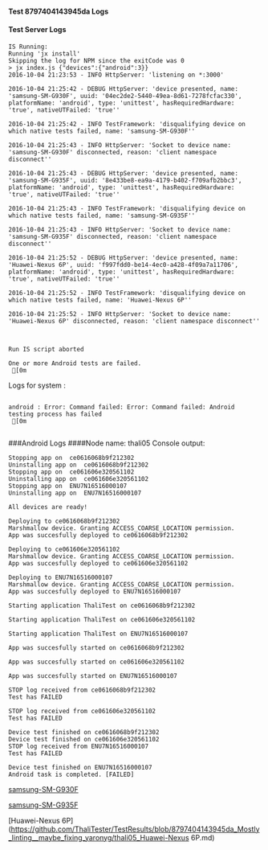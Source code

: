 #### Test 8797404143945da Logs

#### Test Server Logs
```
IS Running:
Running 'jx install'
Skipping the log for NPM since the exitCode was 0
> jx index.js {"devices":{"android":3}}
2016-10-04 21:23:53 - INFO HttpServer: 'listening on *:3000'

2016-10-04 21:25:42 - DEBUG HttpServer: 'device presented, name: 'samsung-SM-G930F', uuid: '04ec2de2-5440-49ea-8d61-7278fcfac330', platformName: 'android', type: 'unittest', hasRequiredHardware: 'true', nativeUTFailed: 'true''

2016-10-04 21:25:42 - INFO TestFramework: 'disqualifying device on which native tests failed, name: 'samsung-SM-G930F''

2016-10-04 21:25:43 - INFO HttpServer: 'Socket to device name: 'samsung-SM-G930F' disconnected, reason: 'client namespace disconnect''

2016-10-04 21:25:43 - DEBUG HttpServer: 'device presented, name: 'samsung-SM-G935F', uuid: '8e433be8-ea9a-4179-b402-f709afb2bbc3', platformName: 'android', type: 'unittest', hasRequiredHardware: 'true', nativeUTFailed: 'true''

2016-10-04 21:25:43 - INFO TestFramework: 'disqualifying device on which native tests failed, name: 'samsung-SM-G935F''

2016-10-04 21:25:43 - INFO HttpServer: 'Socket to device name: 'samsung-SM-G935F' disconnected, reason: 'client namespace disconnect''

2016-10-04 21:25:52 - DEBUG HttpServer: 'device presented, name: 'Huawei-Nexus 6P', uuid: 'f997fdd0-be14-4ec0-a428-4f09a7a11706', platformName: 'android', type: 'unittest', hasRequiredHardware: 'true', nativeUTFailed: 'true''

2016-10-04 21:25:52 - INFO TestFramework: 'disqualifying device on which native tests failed, name: 'Huawei-Nexus 6P''

2016-10-04 21:25:52 - INFO HttpServer: 'Socket to device name: 'Huawei-Nexus 6P' disconnected, reason: 'client namespace disconnect''


 
Run IS script aborted
 
One or more Android tests are failed.
 [0m

```


Logs for system : 
```

android : Error: Command failed: Error: Command failed: Android testing process has failed
 [0m


```
###Android Logs
####Node name: thali05
Console output:
```
Stopping app on  ce0616068b9f212302
Uninstalling app on  ce0616068b9f212302
Stopping app on  ce061606e320561102
Uninstalling app on  ce061606e320561102
Stopping app on  ENU7N16516000107
Uninstalling app on  ENU7N16516000107

All devices are ready!

Deploying to ce0616068b9f212302
Marshmallow device. Granting ACCESS_COARSE_LOCATION permission.
App was succesfully deployed to ce0616068b9f212302

Deploying to ce061606e320561102
Marshmallow device. Granting ACCESS_COARSE_LOCATION permission.
App was succesfully deployed to ce061606e320561102

Deploying to ENU7N16516000107
Marshmallow device. Granting ACCESS_COARSE_LOCATION permission.
App was succesfully deployed to ENU7N16516000107

Starting application ThaliTest on ce0616068b9f212302

Starting application ThaliTest on ce061606e320561102

Starting application ThaliTest on ENU7N16516000107

App was succesfully started on ce0616068b9f212302

App was succesfully started on ce061606e320561102

App was succesfully started on ENU7N16516000107

STOP log received from ce0616068b9f212302
Test has FAILED

STOP log received from ce061606e320561102
Test has FAILED

Device test finished on ce0616068b9f212302 
Device test finished on ce061606e320561102 
STOP log received from ENU7N16516000107
Test has FAILED

Device test finished on ENU7N16516000107 
Android task is completed. [FAILED]
```
[samsung-SM-G930F](https://github.com/ThaliTester/TestResults/blob/8797404143945da_Mostly_linting__maybe_fixing_yaronyg/thali05_samsung-SM-G930F.md)

[samsung-SM-G935F](https://github.com/ThaliTester/TestResults/blob/8797404143945da_Mostly_linting__maybe_fixing_yaronyg/thali05_samsung-SM-G935F.md)

[Huawei-Nexus 6P](https://github.com/ThaliTester/TestResults/blob/8797404143945da_Mostly_linting__maybe_fixing_yaronyg/thali05_Huawei-Nexus 6P.md)




